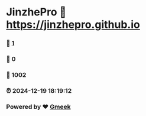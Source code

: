 # JinzhePro :link: https://jinzhepro.github.io 
### :page_facing_up: [1](https://jinzhepro.github.io/tag.html) 
### :speech_balloon: 0 
### :hibiscus: 1002 
### :alarm_clock: 2024-12-19 18:19:12 
### Powered by :heart: [Gmeek](https://github.com/Meekdai/Gmeek)

